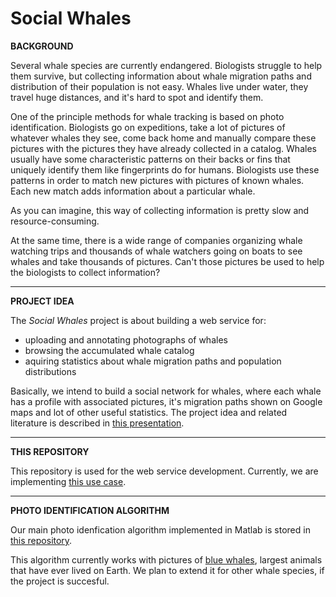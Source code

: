 Social Whales
============

**BACKGROUND**

Several whale species are currently endangered. Biologists struggle to help them survive, but collecting information about whale migration paths and distribution of their population is not easy. Whales live under water, they travel huge distances, and it's hard to spot and identify them. 

One of the principle methods for whale tracking is based on photo identification.
Biologists go on expeditions, take a lot of pictures of whatever whales they see, come back home and manually compare these pictures with the pictures they have already collected in a catalog. Whales usually have some characteristic patterns on their backs or fins that uniquely identify them like fingerprints do for humans. Biologists use these patterns in order to match new pictures with pictures of known whales. Each new match adds information about a particular whale. 

As you can imagine, this way of collecting information is pretty slow and resource-consuming.

At the same time, there is a wide range of companies organizing whale watching trips and thousands of 
whale watchers going on boats to see whales and take thousands of pictures. Can't those pictures be 
used to help the biologists to collect information?

---

**PROJECT IDEA**

The _Social Whales_ project is about building a web service for:

- uploading and annotating photographs of whales
- browsing the accumulated whale catalog
- aquiring statistics about whale migration paths and population distributions


Basically, we intend to build a social network for whales, where each whale has a profile with associated pictures, 
it's migration paths shown on Google maps and lot of other useful statistics.
The project idea and related literature is described in [this presentation]().

---

**THIS REPOSITORY**

This repository is used for the web service development. Currently, we are implementing [this use case](https://docs.google.com/document/d/1t2_9UyNxyItiv57h1jb1HqGaY2zmxZ8Tukwc3OoXFTk/edit?usp=sharing).

---

**PHOTO IDENTIFICATION ALGORITHM**

Our main photo idenfication algorithm implemented in Matlab is stored in [this repository](https://github.com/eovchinn/WhalePhotoID_MATLAB).

This algorithm currently works with pictures of [blue whales](https://en.wikipedia.org/wiki/Blue_whale‎), 
largest animals that have ever lived on Earth. We plan to extend it for other whale species, 
if the project is succesful. 

